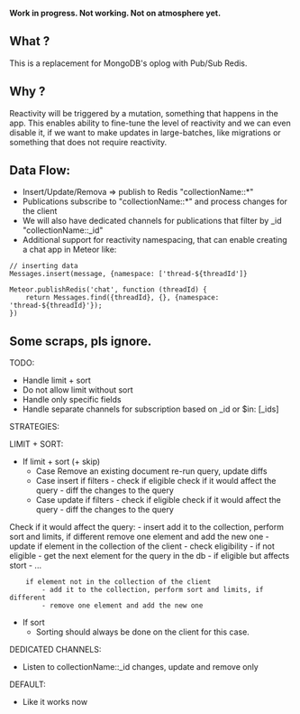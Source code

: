 **Work in progress. Not working. Not on atmosphere yet.**


## What ?

This is a replacement for MongoDB's oplog with Pub/Sub Redis.

## Why ?

Reactivity will be triggered by a mutation, something that happens in the app.
This enables ability to fine-tune the level of reactivity and we can even disable it, if we want to make updates in large-batches,
like migrations or something that does not require reactivity.

## Data Flow:

- Insert/Update/Remova => publish to Redis "collectionName::*"
- Publications subscribe to "collectionName::*" and process changes for the client
- We will also have dedicated channels for publications that filter by _id "collectionName::_id"
- Additional support for reactivity namespacing, that can enable creating a chat app in Meteor like:

```
// inserting data
Messages.insert(message, {namespace: ['thread-${threadId']}

Meteor.publishRedis('chat', function (threadId) {
    return Messages.find({threadId}, {}, {namespace: 'thread-${threadId}'});
})
```



## Some scraps, pls ignore.


TODO:

- Handle limit + sort
- Do not allow limit without sort
- Handle only specific fields
- Handle separate channels for subscription based on _id or $in: [_ids]


STRATEGIES:

LIMIT + SORT:

- If limit + sort (+ skip)
    - Case Remove an existing document
        re-run query, update diffs
    - Case insert
        if filters
            - check if eligible
        check if it would affect the query
            - diff the changes to the query
    - Case update
        if filters
            - check if eligible
        check if it would affect the query
            - diff the changes to the query

Check if it would affect the query:
    - insert
        add it to the collection, perform sort and limits, if different
        remove one element and add the new one
    - update
        if element in the collection of the client
            - check eligibility
                - if not eligible
                    - get the next element for the query in the db
                - if eligible but affects stort
                    - ...
        
        if element not in the collection of the client
            - add it to the collection, perform sort and limits, if different
            - remove one element and add the new one
        
- If sort
    - Sorting should always be done on the client for this case.
    
DEDICATED CHANNELS:
- Listen to collectionName::_id changes, update and remove only

DEFAULT:
- Like it works now